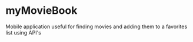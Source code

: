# myMovieBook
Mobile application useful for finding movies and adding them to a favorites list using API's 
